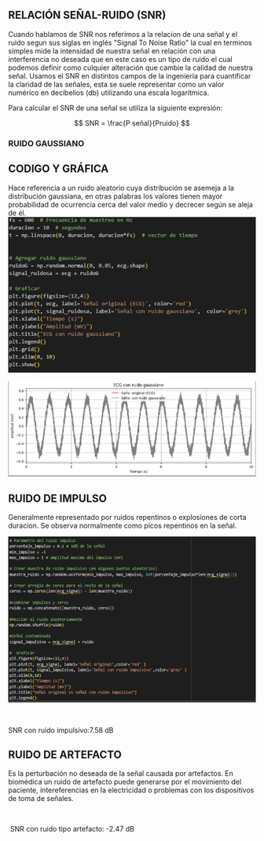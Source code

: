 ## RELACIÓN SEÑAL-RUIDO (SNR)
Cuando hablamos de SNR nos referimos a la relacion de una señal y el ruido segun sus siglas en inglés "Signal To Noise Ratio" la cual en terminos simples mide la intensidad de nuestra señal en relación con una interferencia no deseada que en este caso es un tipo de ruido el cual podemos definir como culquier alteración que cambie la calidad de nuestra señal. Usamos el SNR en distintos campos de la ingeniería para cuantificar la claridad de las señales, esta se suele representar como un valor numérico en decibelios (db) utilizando una escala logarítmica.

Para calcular el SNR de una señal se utiliza la siguiente expresión:

$$
SNR = \frac{P señal}{Pruido}
$$

### RUIDO GAUSSIANO
## CODIGO Y GRÁFICA
Hace referencia a un ruido aleatorio cuya distribución se asemeja a la distribución gaussiana, en otras palabras los valores tienen mayor probabilidad de ocurrencia cerca del valor medio y decrecer según se aleja de él.
![Código ruido Gauss](https://github.com/TomasCobos-rgb/INFORME-1-LAB-SE-ALES-/blob/main/CARPETA%20IMAGENES/Codigo%20gauss.png?raw=true)

![Grafica de ruido de Gauss](https://github.com/TomasCobos-rgb/INFORME-1-LAB-SE-ALES-/blob/main/CARPETA%20IMAGENES/Captura%20de%20pantalla%202025-08-19%20230100.png?raw=true)


## RUIDO DE IMPULSO
Generalmente representado por ruidos repentinos o explosiones de corta duracion. Se observa normalmente como picos repentinos en la señal.

![Codigo Ruido Impulso](https://github.com/TomasCobos-rgb/INFORME-1-LAB-SE-ALES-/blob/main/CARPETA%20IMAGENES/Codigo%20impulso.png?raw=true)

![]()

SNR con ruido impulsivo:7.58 dB

## RUIDO DE ARTEFACTO
Es la perturbación no deseada de la señal causada por artefactos. En biomédica un ruido de artefacto puede generarse por el movimiento del paciente, intereferencias en la electricidad o problemas con los dispositivos de toma de señales.

![]()

![]()
SNR con ruido tipo artefacto: -2.47 dB
